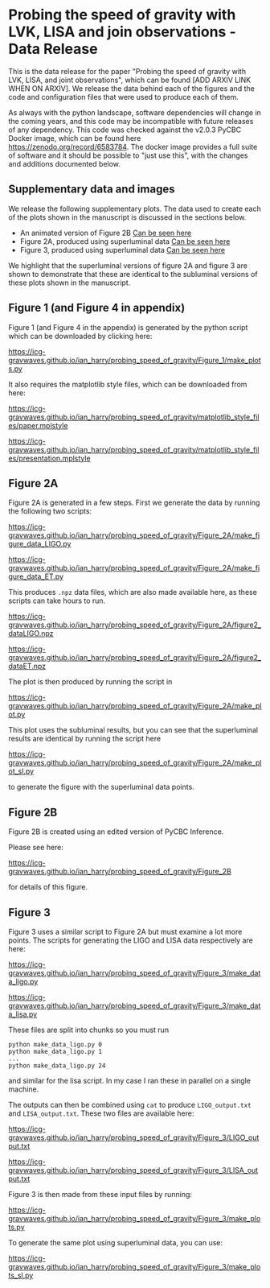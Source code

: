# Probing the speed of gravity with LVK, LISA and join observations - Data Release

This is the data release for the paper "Probing the speed of gravity with LVK, LISA, and joint observations", which can be found
\[ADD ARXIV LINK WHEN ON ARXIV\]. We release the data behind each of the figures and the code and configuration files that were used to produce each of them.

As always with the python landscape, software dependencies will change in the coming years, and this code may be incompatible with future releases of any dependency. This code was checked against the v2.0.3 PyCBC Docker image, which can be found here https://zenodo.org/record/6583784. The docker image provides a full suite of software and it should be possible to "just use this", with the changes and additions documented below.

## Supplementary data and images

We release the following supplementary plots. The data used to create each of the plots shown in the manuscript is discussed in the sections below.

* An animated version of Figure 2B [Can be seen here](https://icg-gravwaves.github.io/ian_harry/probing_speed_of_gravity/Figure_2B/figure2b.mp4)
* Figure 2A, produced using superluminal data [Can be seen here](https://icg-gravwaves.github.io/ian_harry/probing_speed_of_gravity/Figure_2A/figure2a_sl.png)
* Figure 3, produced using superluminal data [Can be seen here](https://icg-gravwaves.github.io/ian_harry/probing_speed_of_gravity/Figure_3/figure3_sl.png)

We highlight that the superluminal versions of figure 2A and figure 3 are shown to demonstrate that these are identical to the subluminal versions of these plots
shown in the manuscript.

## Figure 1 (and Figure 4 in appendix)

Figure 1 (and Figure 4 in the appendix) is generated by the python script which can be downloaded by clicking here:

https://icg-gravwaves.github.io/ian_harry/probing_speed_of_gravity/Figure_1/make_plots.py

It also requires the matplotlib style files, which can be downloaded from here:

https://icg-gravwaves.github.io/ian_harry/probing_speed_of_gravity/matplotlib_style_files/paper.mplstyle

https://icg-gravwaves.github.io/ian_harry/probing_speed_of_gravity/matplotlib_style_files/presentation.mplstyle


## Figure 2A

Figure 2A is generated in a few steps. First we generate the data by running the following two scripts:

https://icg-gravwaves.github.io/ian_harry/probing_speed_of_gravity/Figure_2A/make_figure_data_LIGO.py

https://icg-gravwaves.github.io/ian_harry/probing_speed_of_gravity/Figure_2A/make_figure_data_ET.py

This produces `.npz` data files, which are also made available here, as these scripts can take hours to run.

https://icg-gravwaves.github.io/ian_harry/probing_speed_of_gravity/Figure_2A/figure2_dataLIGO.npz

https://icg-gravwaves.github.io/ian_harry/probing_speed_of_gravity/Figure_2A/figure2_dataET.npz

The plot is then produced by running the script in

https://icg-gravwaves.github.io/ian_harry/probing_speed_of_gravity/Figure_2A/make_plot.py

This plot uses the subluminal results, but you can see that the superluminal results are identical by running the script here

https://icg-gravwaves.github.io/ian_harry/probing_speed_of_gravity/Figure_2A/make_plot_sl.py

to generate the figure with the superluminal data points.

## Figure 2B

Figure 2B is created using an edited version of PyCBC Inference.

Please see here:

https://icg-gravwaves.github.io/ian_harry/probing_speed_of_gravity/Figure_2B

for details of this figure.

## Figure 3

Figure 3 uses a similar script to Figure 2A but must examine a lot more points. The scripts for generating the LIGO and LISA data respectively are here:

https://icg-gravwaves.github.io/ian_harry/probing_speed_of_gravity/Figure_3/make_data_ligo.py

https://icg-gravwaves.github.io/ian_harry/probing_speed_of_gravity/Figure_3/make_data_lisa.py

These files are split into chunks so you must run

```
python make_data_ligo.py 0
python make_data_ligo.py 1
...
python make_data_ligo.py 24
```

and similar for the lisa script. In my case I ran these in parallel on a single machine.

The outputs can then be combined using `cat` to produce `LIGO_output.txt` and `LISA_output.txt`. These two files are available here:

https://icg-gravwaves.github.io/ian_harry/probing_speed_of_gravity/Figure_3/LIGO_output.txt

https://icg-gravwaves.github.io/ian_harry/probing_speed_of_gravity/Figure_3/LISA_output.txt

Figure 3 is then made from these input files by running:

https://icg-gravwaves.github.io/ian_harry/probing_speed_of_gravity/Figure_3/make_plots.py

To generate the same plot using superluminal data, you can use:

https://icg-gravwaves.github.io/ian_harry/probing_speed_of_gravity/Figure_3/make_plots_sl.py



